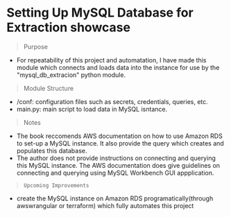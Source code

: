 # Setting Up MySQL Database for Extraction showcase  
>Purpose 

- For repeatability of this project and automatation, I have made this module which connects and loads data into the instance for use by the "mysql_db_extracion" python module.

>Module Structure
- /conf: configuration files such as secrets, credentials, queries, etc.
- main.py: main script to load data in MySQL isntance. 

>Notes

- The book reccomends AWS documentation on how to use Amazon RDS to set-up a MySQL instance. It also provide the query which creates and populates this database. 
- The author does not provide instructions on connecting and querying this MySQL instance. The AWS documentation does give guidelines on connecting and querying using MySQL Workbench GUI appplication. 

> `Upcoming Improvements`
- create the MySQL instance on Amazon RDS programatically(through awswrangular or terraform) which fully automates this project